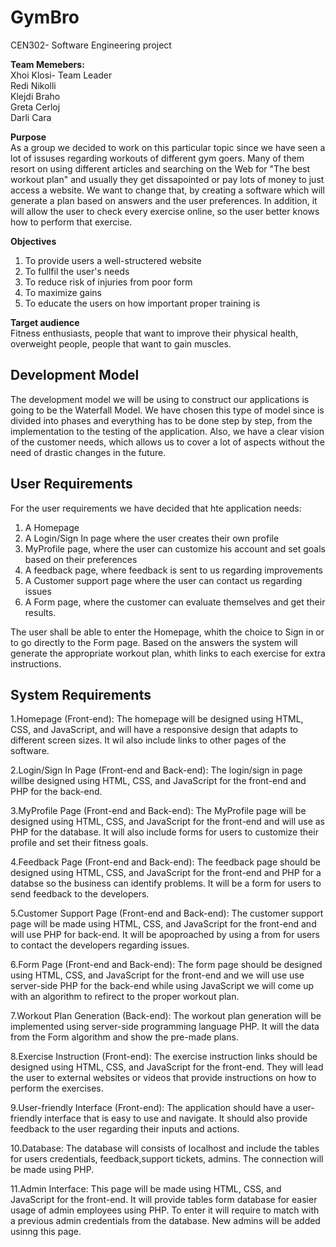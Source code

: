 # GymBro
CEN302- Software Engineering project


**Team Memebers:** </br>
Xhoi Klosi- Team Leader </br>
Redi Nikolli </br>
Klejdi Braho </br>
Greta Cerloj </br>
Darli Cara

**Purpose**</br>
As a group we decided to work on this particular topic since we have seen a lot of issuses regarding workouts of different gym goers. Many of them resort on using different articles and searching on the Web for "The best workout plan" and usually they get dissapointed or pay lots of money to just access a website. We want to change that, by creating a software which will generate a plan based on answers and the user preferences. In addition, it will allow the user to check every exercise online, so the user better knows how to perform that exercise. 

**Objectives**
1. To provide users a well-structered website 
2. To fullfil the user's needs
3. To reduce risk of injuries from poor form
4. To maximize gains
5. To educate the users on how important proper training is

**Target audience**</br>
Fitness enthusiasts, people that want to improve their physical health, overweight people, people that want to gain muscles.


<h2>Development Model</h2>
The development model we will be using to construct our applications is going to be the Waterfall Model. We have chosen this type of model since is divided into phases and everything has to be done step by step, from the implementation to the testing of the application. Also, we have a clear vision of the customer needs, which allows us to cover a lot of aspects without the need of drastic changes in the future.

<h2>User Requirements</h2>
For the user requirements we have decided that hte application needs:

1. A Homepage</br>
2. A Login/Sign In page where the user creates their own profile</br>
3. MyProfile page, where the user can customize his account and set goals based on their preferences</br>
4. A feedback page, where feedback is sent to us regarding improvements</br>
5. A Customer support page where the user can contact us regarding issues</br>
6. A Form page, where the customer can evaluate themselves and get their results.</br>

The user shall be able to enter the Homepage, whith the choice to Sign in or to go directly to the Form page. Based on the answers the system will generate the appropriate workout plan, whith links to each exercise for extra instructions. 


<h2>System Requirements</h2>
1.Homepage (Front-end): The homepage will be designed using HTML, CSS, and JavaScript, and will have a responsive design that adapts to different screen sizes. It wil also include links to other pages of the software.

2.Login/Sign In Page (Front-end and Back-end): The login/sign in page willbe designed using HTML, CSS, and JavaScript for the front-end and  PHP for the back-end.

3.MyProfile Page (Front-end and Back-end): The MyProfile page will be designed using HTML, CSS, and JavaScript for the front-end and will use  as PHP for the database. It will also include forms for users to customize their profile and set their fitness goals.

4.Feedback Page (Front-end and Back-end): The feedback page should be designed using HTML, CSS, and JavaScript for the front-end and PHP for a databse so the business can identify problems. It will be a form for users to send feedback to the developers.

5.Customer Support Page (Front-end and Back-end): The customer support page will be made using HTML, CSS, and JavaScript for the front-end and will use PHP for back-end. It will be apoproached by using a from for users to contact the developers regarding issues.

6.Form Page (Front-end and Back-end): The form page should be designed using HTML, CSS, and JavaScript for the front-end and we will use use server-side PHP for the back-end while using JavaScript we will come up with an algorithm to refirect to the proper workout plan. 

7.Workout Plan Generation (Back-end): The workout plan generation will be implemented using server-side programming language PHP. It will the data from the Form algorithm and show the pre-made plans.

8.Exercise Instruction (Front-end): The exercise instruction links should be designed using HTML, CSS, and JavaScript for the front-end. They will lead the user to external websites or videos that provide instructions on how to perform the exercises.

9.User-friendly Interface (Front-end): The application should have a user-friendly interface that is easy to use and navigate. It should also provide feedback to the user regarding their inputs and actions.

10.Database: The database will consists of localhost and include the tables for users credentials, feedback,support tickets, admins. The connection will be made using PHP.

11.Admin Interface: This page will be made using HTML, CSS, and JavaScript for the front-end. It will provide tables form database for easier usage of admin employees using PHP. To enter it will require to match with a previous admin credentials from the database. New admins will be added usinng this page.
